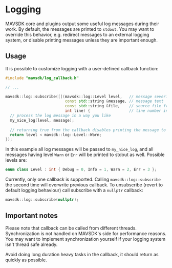 # Logging
MAVSDK core and plugins output some useful log messages during their work.
By default, the messages are printed to `stdout`. You may want to override this
behavior, e.g. redirect messages to an external logging system, or disable
printing messages unless they are important enough.

## Usage
It is possible to customize logging with a user-defined callback function:
```c++
#include "mavsdk/log_callback.h"

// ...

mavsdk::log::subscribe([](mavsdk::log::Level level,   // message severity level
                          const std::string &message, // message text
                          const std::string &file,    // source file from which the message was sent
                          int line) {                 // line number in the source file
  // process the log message in a way you like
  my_nice_log(level, message);
  
  // returning true from the callback disables printing the message to stdout
  return level < mavsdk::log::Level::Warn;
});
```

In this example all log messages will be passed to `my_nice_log`, and all messages
having level `Warn` or `Err` will be printed to stdout as well.
Possible levels are:
```c++
enum class Level : int { Debug = 0, Info = 1, Warn = 2, Err = 3 };
```
Currently, only one callback is supported. Calling `mavsdk::log::subscribe`
the second time will overwrite previous callback. To unsubscribe (revert to default
logging behaviour) call subscribe with a `nullptr` callback:
```c++
mavsdk::log::subscribe(nullptr);
```

## Important notes
Please note that callback can be called from different threads. Synchronization
is not handled on MAVSDK's side for performance reasons. You may want to
implement synchronization yourself if your logging system isn't thread
safe already.

Avoid doing long duration heavy tasks in the callback, it should return as
quickly as possible.
